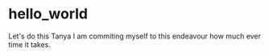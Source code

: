 # hello_world
Let's do this Tanya
I am commiting  myself to this endeavour how much ever time it takes. 
